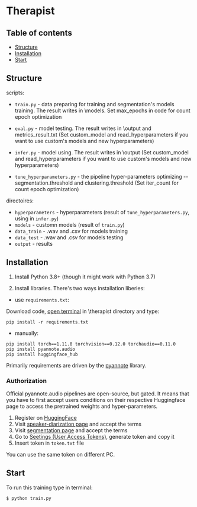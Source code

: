 # Therapist


## Table of contents
* [Structure](#Structure)
* [Installation](#Installation)
* [Start](#Start)

## Structure

scripts:
* `train.py` -  data preparing for training and segmentation's models training. The result writes in \models.
Set max_epochs in code for count epoch optimization
* `eval.py` - model testing. The result writes in \output and metrics_result.txt
(Set custom_model and read_hyperparameters if you want to use custom's models and new hyperparameters)
* `infer.py` - model using. The result writes in \output
(Set custom_model and read_hyperparameters if you want to use custom's models and new hyperparameters)

* `tune_hyperparameters.py` - the pipeline hyper-parameters optimizing -- segmentation.threshold and clustering.threshold 
(Set iter_count for count epoch optimization)


directoires:
* `hyperparameters` - hyperparameters (result of `tune_hyperparameters.py`, using in `infer.py`)
* `models` -  customn models (result of `train.py`)
* `data_train` - .wav and .csv for models training
* `data_test` - .wav and .csv for models testing
* `output` - results

	

## Installation
1) Install Python 3.8+ (though it might work with Python 3.7)

2) Install libraries. There's two ways installation liberies:
* use `requirements.txt`:

Download code, [open terminal](https://www.groovypost.com/howto/open-command-window-terminal-window-specific-folder-windows-mac-linux/) in \therapist directory and type:
```
pip install -r requirements.txt
```
* manually:
```
pip install torch==1.11.0 torchvision==0.12.0 torchaudio==0.11.0
pip install pyannote.audio
pip install huggingface_hub
```
Primarily requirements are driven by the [pyannote](https://github.com/pyannote/pyannote-audio) library.


### Authorization

Official pyannote.audio pipelines are open-source, but gated. It means that you have to first accept users conditions on their respective Huggingface page to access the pretrained weights and hyper-parameters.
1. Register on [HuggingFace](https://huggingface.co)
2. Visit [speaker-diarization page](https://huggingface.co/pyannote/speaker-diarization) and accept the terms
3. Visit [segmentation page](https://huggingface.co/pyannote/segmentation) and accept the terms
4. Go to [Seetings (User Access Tokens)](https://huggingface.co/settings/tokens), generate token and copy it
5. Insert token in `token.txt` file

You can use the same token on different PC.


## Start
To run this training type in terminal:

```
$ python train.py
```
